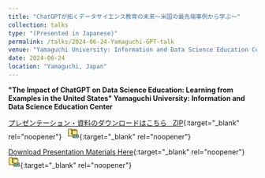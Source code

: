 ```yaml
---
title: "ChatGPTが拓くデータサイエンス教育の未来～米国の最先端事例から学ぶ～"
collection: talks
type: "(Presented in Japanese)"
permalink: /talks/2024-06-24-Yamaguchi-GPT-talk
venue: "Yamaguchi University: Information and Data Science Education Center"
date: 2024-06-24
location: "Yamaguchi, Japan"
---
```


<style>
  hr {
    height: 2px;
    background-color: #E5E4E2;
    border: none;
  }

  .no-italics {
      font-style: normal;   
  }
</style>

<b>
"The Impact of ChatGPT on Data Science Education: Learning from Examples in the United States"
</b>

<b>
Yamaguchi University: Information and Data Science Education Center
</b>

[プレゼンテーション・資料のダウンロードはこちら &nbsp; ZIP](){:target="_blank" rel="noopener"} &nbsp; [![alt text](/files/zip_24.png)](https://www.dropbox.com/s/s7owi4cs1ss244o/2024_06_24_Download_Materials.zip?dl=1){:target="_blank" rel="noopener"}  

[Download Presentation Materials Here](https://www.dropbox.com/s/s7owi4cs1ss244o/2024_06_24_Download_Materials.zip?dl=1){:target="_blank" rel="noopener"} &nbsp; [![alt text](/files/zip_24.png)](){:target="_blank" rel="noopener"}  
